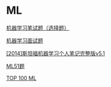 # ML

[机器学习笔试题（选择题）](机器学习笔试题（选择题）.pdf)

[机器学习面试题](机器学习面试题.pdf)

[[2014]斯坦福机器学习个人笔记完整版v5.1]([2014]斯坦福机器学习个人笔记完整版v5.1.pdf)

[ML51题](ML51题.pdf)

[TOP 100 ML](TOP%20100%20ML.pdf)